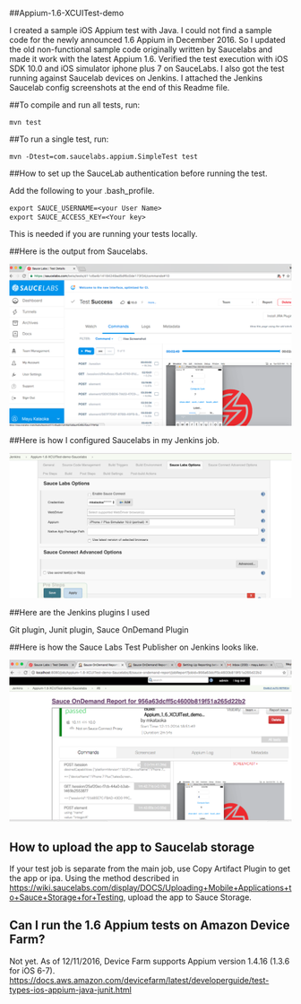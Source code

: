 
##Appium-1.6-XCUITest-demo

I created a sample iOS Appium test with Java. 
I could not find a sample code for the newly announced 1.6 Appium in December 2016. 
So I updated the old non-functional sample code originally written by Saucelabs and made it work with
the latest Appium 1.6. Verified the test execution with iOS SDK 10.0 and iOS simulator iphone plus 7 on SauceLabs. 
I also got the test running against Saucelab devices on Jenkins. 
I attached the Jenkins Saucelab config screenshots at the end of this Readme file. 

##To compile and run all tests, run:

    mvn test

##To run a single test, run:

    mvn -Dtest=com.saucelabs.appium.SimpleTest test

##How to set up the SauceLab authentication before running the test.

Add the following to your .bash_profile.

    export SAUCE_USERNAME=<your User Name>
    export SAUCE_ACCESS_KEY=<Your key>

This is needed if you are running your tests locally.

##Here is the output from Saucelabs.

<img src="assets/saucelab-test-result.png" width="800">

##Here is how I configured Saucelabs in my Jenkins job.

<img src="assets/saucelab-jenkins-config.png" width="800">

##Here are the Jenkins plugins I used

Git plugin, Junit plugin, Sauce OnDemand Plugin
 
##Here is how the Sauce Labs Test Publisher on Jenkins looks like.

<img src="assets/saucelab-Jenkins-test-report.png" width="800">

## How to upload the app to Saucelab storage

If your test job is separate from the main job, use Copy Artifact Plugin to get the app or ipa. Using the method described in https://wiki.saucelabs.com/display/DOCS/Uploading+Mobile+Applications+to+Sauce+Storage+for+Testing, upload the app to Sauce Storage. 
   
## Can I run the 1.6 Appium tests on Amazon Device Farm? 

Not yet. As of 12/11/2016, Device Farm supports Appium version 1.4.16 (1.3.6 for iOS 6-7). https://docs.aws.amazon.com/devicefarm/latest/developerguide/test-types-ios-appium-java-junit.html

